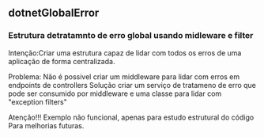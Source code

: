 ## dotnetGlobalError
### Estrutura detratamnto de erro global usando midleware e filter

Intenção:Criar uma estrutura capaz de lidar com todos os erros de uma aplicação
de forma centralizada.

Problema: Não é possivel criar um middleware para lidar com erros em endpoints de controllers
Solução criar um serviço de tratameno de erro que pode ser consumido por middleware e uma classe
para lidar com "exception filters"

Atenção!!!
Exemplo não funcional, apenas para estudo estrutural do código
Para melhorias futuras.



